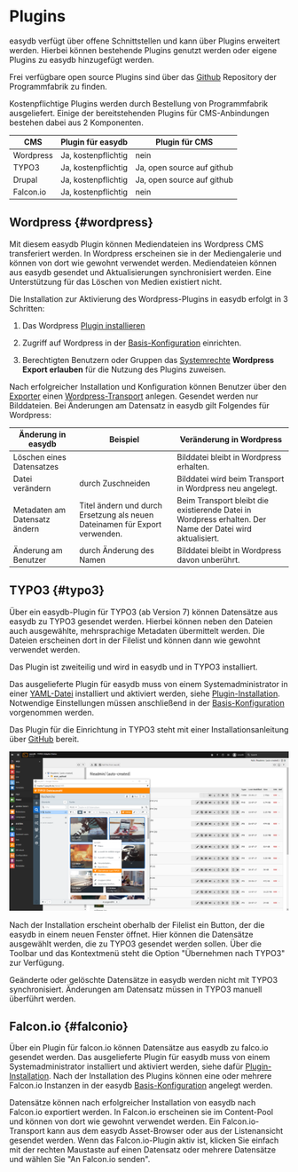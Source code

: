 # Plugins

easydb verfügt über offene Schnittstellen und kann über Plugins erweitert werden. Hierbei können bestehende Plugins genutzt werden oder eigene Plugins zu easydb hinzugefügt werden.

Frei verfügbare open source Plugins sind über das [Github](https://github.com/programmfabrik) Repository der Programmfabrik zu finden. 

Kostenpflichtige Plugins werden durch Bestellung von Programmfabrik ausgeliefert. Einige der bereitstehenden Plugins für CMS-Anbindungen bestehen dabei aus 2 Komponenten. 

|CMS|	Plugin für easydb	| Plugin für CMS|
|---|---|---|
|Wordpress|	Ja, kostenpflichtig	|nein|
|TYPO3|Ja, kostenpflichtig	|Ja, open source auf github|
|Drupal|Ja, kostenpflichtig	|Ja, open source auf github|
|Falcon.io|	Ja, kostenpflichtig	|nein|


## Wordpress {#wordpress}

Mit diesem easydb Plugin können Mediendateien ins Wordpress CMS transferiert werden. In Wordpress erscheinen sie in der Mediengalerie und können von dort wie gewohnt verwendet werden. Mediendateien können aus easydb gesendet und Aktualisierungen synchronisiert werden. Eine Unterstützung für das Löschen von Medien existiert nicht. 

Die Installation zur Aktivierung des Wordpress-Plugins in easydb erfolgt in 3 Schritten:

1. Das Wordpress [Plugin installieren](../../../../sysadmin/plugin/plugin.html#wordpressplugin)

2. Zugriff auf Wordpress in der [Basis-Konfiguration](/webfrontend/administration/base-config/cms/cms.html#wordpress) einrichten.

3. Berechtigten Benutzern oder Gruppen das [Systemrechte](/webfrontend/rightsmanagement/rightsmanagement.html#aclsystem) **Wordpress Export erlauben** für die Nutzung des Plugins zuweisen.

Nach erfolgreicher Installation und Konfiguration können Benutzer über den [Exporter](../../features/export/export.html) einen [Wordpress-Transport](../../features/export/export.html#transport) anlegen. Gesendet werden nur Bilddateien. Bei Änderungen am Datensatz in easydb gilt Folgendes für Wordpress:

|Änderung in easydb|Beispiel|Veränderung in Wordpress|
|--|--|--|
|Löschen eines Datensatzes||Bilddatei bleibt in Wordpress erhalten.|
|Datei verändern|durch Zuschneiden|Bilddatei wird beim Transport in Wordpress neu angelegt. |
|Metadaten am Datensatz ändern| Titel ändern und durch Ersetzung als neuen Dateinamen für Export verwenden. | Beim Transport bleibt die existierende Datei in Wordpress erhalten. Der Name der Datei wird aktualisiert.|
|Änderung am Benutzer|durch Änderung des Namen|Bilddatei bleibt in Wordpress davon unberührt.|


## TYPO3 {#typo3}

Über ein easydb-Plugin für TYPO3 (ab Version 7) können Datensätze aus easydb zu TYPO3 gesendet werden. Hierbei können neben den Dateien auch ausgewählte, mehrsprachige Metadaten übermittelt werden. Die Dateien erscheinen dort in der Filelist und können dann wie gewohnt verwendet werden.

Das Plugin ist zweiteilig und wird in easydb und in TYPO3 installiert. 

Das ausgelieferte Plugin für easydb muss von einem Systemadministrator in einer [YAML-Datei](../../../../sysadmin/konfiguration/yaml/yaml.html) installiert und aktiviert werden, siehe [Plugin-Installation](../../../../sysadmin/konfiguration/plugin/plugin.html). Notwendige Einstellungen müssen anschließend in der [Basis-Konfiguration](/webfrontend/administration/base-config/cms/cms.html#typo3) vorgenommen werden.

Das Plugin für die Einrichtung in TYPO3 steht mit einer Installationsanleitung über [GitHub](https://github.com/programmfabrik/typo3-easydb-plugin) bereit.

![TYPO3 Plugin für easydb](typo3_easydb_plugin.png)

Nach der Installation erscheint oberhalb der Filelist ein Button, der die easydb in einem neuen Fenster öffnet. Hier können die Datensätze ausgewählt werden, die zu TYPO3 gesendet werden sollen. Über die Toolbar und das Kontextmenü steht die Option "Übernehmen nach TYPO3" zur Verfügung.

Geänderte oder gelöschte Datensätze in easydb werden nicht mit TYPO3 synchronisiert. Änderungen am Datensatz müssen in TYPO3 manuell überführt werden.

## Falcon.io {#falconio}

Über ein Plugin für falcon.io können Datensätze aus easydb zu falco.io gesendet werden. Das ausgelieferte Plugin für easydb muss von einem Systemadministrator installiert und aktiviert werden, siehe dafür [Plugin-Installation](../../../../sysadmin/konfiguration/plugin/plugin.html#falconio). Nach der Installation des Plugins können eine oder mehrere Falcon.io Instanzen in der easydb [Basis-Konfiguration](/webfrontend/administration/base-config/cms/cms.html#falconio) angelegt werden.

Datensätze können nach erfolgreicher Installation von easydb nach Falcon.io exportiert werden. In Falcon.io erscheinen sie im Content-Pool und können von dort wie gewohnt verwendet werden.
Ein Falcon.io-Transport kann aus dem easydb Asset-Browser oder aus der Listenansicht gesendet werden. Wenn das Falcon.io-Plugin aktiv ist, klicken Sie einfach mit der rechten Maustaste auf einen Datensatz oder mehrere Datensätze und wählen Sie "An Falcon.io senden".

